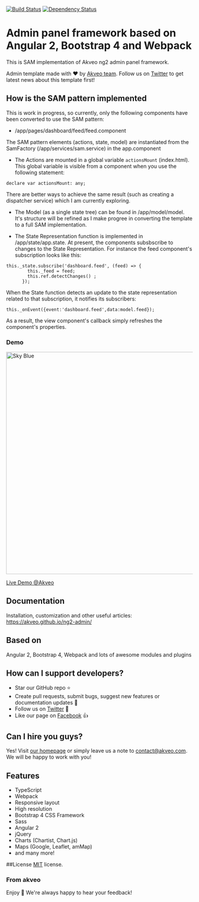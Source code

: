[![Build Status](https://travis-ci.org/akveo/ng2-admin.svg?branch=master)](https://travis-ci.org/akveo/ng2-admin)
[![Dependency Status](https://david-dm.org/akveo/ng2-admin.svg)](https://david-dm.org/akveo/ng2-admin)

# Admin panel framework based on Angular 2, Bootstrap 4 and Webpack

This is SAM implementation of Akveo ng2 admin panel framework.

Admin template made with :heart:  by [Akveo team](http://akveo.com/). Follow us on [Twitter](https://twitter.com/akveo_inc) to get latest news about this template first!

## How is the SAM pattern implemented

This is work in progress, so currently, only the following components have been converted to use the SAM pattern:
* /app/pages/dashboard/feed/feed.component


The SAM pattern elements (actions, state, model) are instantiated from the SamFactory (/app/services/sam.service) in the app.component

* The Actions are mounted in a global variable `actionsMount` (index.html). This global variable is visible from a component when you use the following statement:
```
declare var actionsMount: any;
```

There are better ways to achieve the same result (such as creating a dispatcher service) which I am currently exploring.

* The Model (as a single state tree) can be found in /app/model/model. It's structure will be refined as I make progree in converting the template to a full SAM implementation.

* The State Representation function is implemented in /app/state/app.state. At present, the components subsbscribe to changes to the State Representation. For instance the feed component's subscription looks like this:
```
this._state.subscribe('dashboard.feed', (feed) => {
        this._feed = feed;
        this.ref.detectChanges() ;
      });
```

When the State function detects an update to the state representation related to that subscription, it notifies its subscribers:
```
this._onEvent({event:'dashboard.feed',data:model.feed});
```

As a result, the view component's callback simply refreshes the component's properties. 




### Demo

<a target="_blank" href="http://akveo.com/ng2-admin/"><img src="http://i.imgur.com/QK9AzHj.jpg" width="600" alt="Sky Blue"/></a>

<a target="_blank" href="http://akveo.com/ng2-admin/">Live Demo @Akveo</a>
 
## Documentation
Installation, customization and other useful articles: https://akveo.github.io/ng2-admin/

## Based on
Angular 2, Bootstrap 4, Webpack and lots of awesome modules and plugins

## How can I support developers?
- Star our GitHub repo :star:
- Create pull requests, submit bugs, suggest new features or documentation updates :wrench:
- Follow us on [Twitter](https://twitter.com/akveo_inc) :feet:
- Like our page on [Facebook](https://www.facebook.com/akveo/) :thumbsup:

## Can I hire you guys?
Yes!  Visit [our homepage](http://akveo.com/) or simply leave us a note to [contact@akveo.com](mailto:contact@akveo.com). We will be happy to work with you!

## Features
* TypeScript
* Webpack
* Responsive layout
* High resolution
* Bootstrap 4 CSS Framework
* Sass
* Angular 2
* jQuery
* Charts (Chartist, Chart.js)
* Maps (Google, Leaflet, amMap)
* and many more!

##License
[MIT](LICENSE.txt) license.

### From akveo

Enjoy :metal:
We're always happy to hear your feedback!
